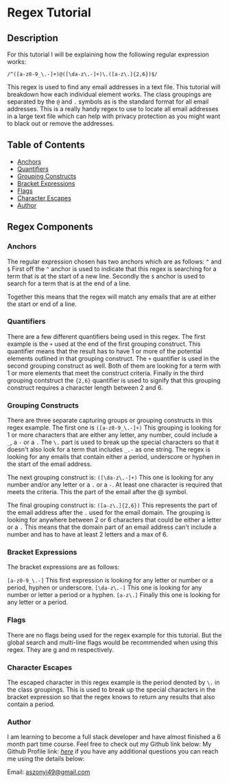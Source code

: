 # Regex Tutorial

## Description

For this tutorial I will be explaining how the following regular expression works:

`/^([a-z0-9_\.-]+)@([\da-z\.-]+)\.([a-z\.]{2,6})$/`

This regex is used to find any email addresses in a text file. This tutorial will breakdown how each individual element works. The class groupings are separated by the `@` and `.` symbols as is the standard format for all email addresses. This is a really handy regex to use to locate all email addresses in a large text file which can help with privacy protection as you might want to black out or remove the addresses.

## Table of Contents

- [Anchors](#anchors)
- [Quantifiers](#quantifiers)
- [Grouping Constructs](#grouping-constructs)
- [Bracket Expressions](#bracket-expressions)
- [Flags](#flags)
- [Character Escapes](#character-escapes)
- [Author](#author)

## Regex Components

### Anchors

The regular expression chosen has two anchors which are as follows: `^` and `$` 
First off the `^` anchor is used to indicate that this regex is searching for a term that is at the start of a new line.
Secondly the `$` anchor is used to search for a term that is at the end of a line. 

Together this means that the regex will match any emails that are at either the start or end of a line.

### Quantifiers

There are a few different quantifiers being used in this regex. The first example is the `+` used at the end of the first grouping construct. This quantifier means that the result has to have 1 or more of the potential elements outlined in that grouping construct.
The `+` quantifier is used in the second grouping construct as well. Both of them are looking for a term with 1 or more elements that meet the construct criteria.
Finally in the third grouping contstruct the `{2,6}` quantifier is used to signify that this grouping construct requires a character length between 2 and 6.

### Grouping Constructs

There are three separate capturing groups or grouping constructs in this regex example. 
The first one is `([a-z0-9_\.-]+)`
This grouping is looking for 1 or more characters that are either any letter, any number, could include a `_`, a `-` or a `.`
The `\.` part is used to break up the special characters so that it doesn't also look for a term that includes `_.-` as one string. The regex is looking for any emails that contain either a period, underscore or hyphen in the start of the email address.

The next grouping construct is: `([\da-z\.-]+)`
This one is looking for any number and/or any letter or a `.` or a `-`. At least one character is required that meets the criteria. This the part of the email after the @ symbol.

The final grouping construct is: `([a-z\.]{2,6})`
This represents the part of the email address after the `.` used for the email domain. 
The grouping is looking for anywhere between 2 or 6 characters that could be either a letter or a `.`
This means that the domain part of an email address can't include a number and has to have at least 2 letters and a max of 6.

### Bracket Expressions

The bracket expressions are as follows:

`[a-z0-9_\.-]` This first expression is looking for any letter or number or a period, hyphen or underscore.
`[\da-z\.-]` This one is looking for any number or letter a period or a hyphen.
`[a-z\.]` Finally this one is looking for any letter or a period.

### Flags

There are no flags being used for the regex example for this tutorial. But the global search and multi-line flags would be recommended when using this regex. They are g and m respectively.

### Character Escapes

The escaped character in this regex example is the period denoted by `\.` in the class groupings. This is used to break up the special characters in the bracket expression so that the regex knows to return any results that also contain a period.

### Author

I am learning to become a full stack developer and have almost finished a 6 month part time course. Feel free to check out my Github link below:
My Github Profile link: [_here_](https://github.com/Adrian-szonyi)
if you have any additional questions you can reach me using the details below:

Email: aszonyi49@gmail.com
